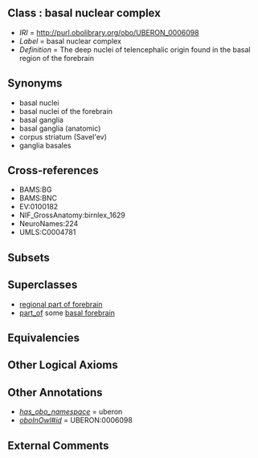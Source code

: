 
## Class : basal nuclear complex

 * *IRI* = http://purl.obolibrary.org/obo/UBERON_0006098
 * *Label* = basal nuclear complex
 * *Definition* = The deep nuclei of telencephalic origin found in the basal region of the forebrain

## Synonyms

 * basal nuclei
 * basal nuclei of the forebrain
 * basal ganglia
 * basal ganglia (anatomic)
 * corpus striatum (Savel'ev)
 * ganglia basales

## Cross-references

 * BAMS:BG
 * BAMS:BNC
 * EV:0100182
 * NIF_GrossAnatomy:birnlex_1629
 * NeuroNames:224
 * UMLS:C0004781

## Subsets


## Superclasses

 * [regional part of forebrain](../../UBERON/80/UBERON_0002780.md)
 * [part_of](../../BFO/50/BFO_0000050.md) some [basal forebrain](../../UBERON/43/UBERON_0002743.md)

## Equivalencies


## Other Logical Axioms


## Other Annotations

 * *[has_obo_namespace](../../ce/oboInOwl#hasOBONamespace.md)* = uberon
 * *[oboInOwl#id](../../id/oboInOwl#id.md)* = UBERON:0006098

## External Comments

